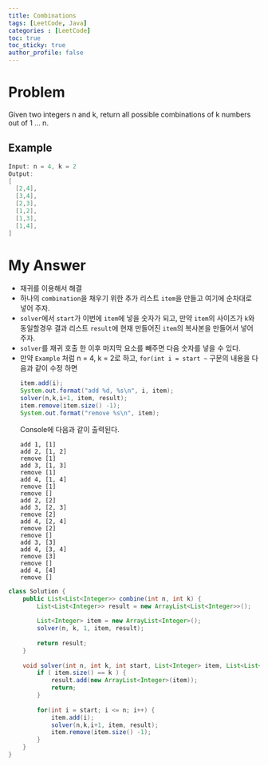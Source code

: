```yaml
---
title: Combinations
tags: [LeetCode, Java]
categories : [LeetCode]
toc: true
toc_sticky: true
author_profile: false
---
```


# Problem

Given two integers n and k, return all possible combinations of k numbers out of 1 ... n.

## Example

```swift
Input: n = 4, k = 2
Output:
[
  [2,4],
  [3,4],
  [2,3],
  [1,2],
  [1,3],
  [1,4],
]
```

# My Answer

* 재귀를 이용해서 해결
* 하나의 `combination`을 채우기 위한 추가 리스트 `item`을 만들고 여기에 순차대로 넣어 주자.
* `solver`에서 `start`가 이번에 `item`에 넣을 숫자가 되고, 만약 `item`의 사이즈가 `k`와 동일할경우 결과 리스트 `result`에 현재 만들어진 `item`의 복사본을 만들어서 넣어 주자.
* `solver`를 재귀 호출 한 이후 마지막 요소를 빼주면 다음 숫자를 넣을 수 있다.
* 만약 `Example` 처럼 n = 4, k = 2로 하고, `for(int i = start ~` 구문의 내용을 다음과 같이 수정 하면 
    ```java
    item.add(i);
    System.out.format("add %d, %s\n", i, item);
    solver(n,k,i+1, item, result);
    item.remove(item.size() -1);
    System.out.format("remove %s\n", item);
    ```
    Console에 다음과 같이 출력된다.
    ```
    add 1, [1]
    add 2, [1, 2]
    remove [1]
    add 3, [1, 3]
    remove [1]
    add 4, [1, 4]
    remove [1]
    remove []
    add 2, [2]
    add 3, [2, 3]
    remove [2]
    add 4, [2, 4]
    remove [2]
    remove []
    add 3, [3]
    add 4, [3, 4]
    remove [3]
    remove []
    add 4, [4]
    remove []
    ```
  
```java
class Solution {
    public List<List<Integer>> combine(int n, int k) {
        List<List<Integer>> result = new ArrayList<List<Integer>>();
        
        List<Integer> item = new ArrayList<Integer>();
        solver(n, k, 1, item, result);
            
        return result;
    }
    
    void solver(int n, int k, int start, List<Integer> item, List<List<Integer>> result) {
        if ( item.size() == k ) {
            result.add(new ArrayList<Integer>(item));
            return;
        }
        
        for(int i = start; i <= n; i++) {
            item.add(i);
            solver(n,k,i+1, item, result);
            item.remove(item.size() -1);
        }
    }
}
```


